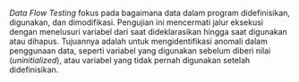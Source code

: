 *Data Flow Testing* fokus pada bagaimana data dalam program didefinisikan, digunakan, dan dimodifikasi. Pengujian ini mencermati jalur eksekusi dengan menelusuri variabel dari saat dideklarasikan hingga saat digunakan atau dihapus. Tujuannya adalah untuk mengidentifikasi anomali dalam penggunaan data, seperti variabel yang digunakan sebelum diberi nilai (*uninitialized*), atau variabel yang tidak pernah digunakan setelah didefinisikan.
